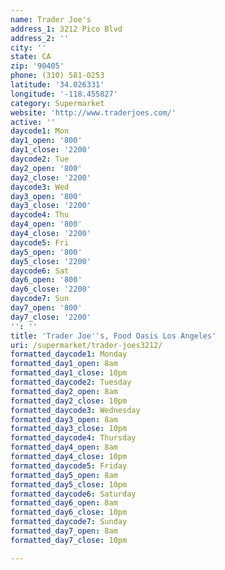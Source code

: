 ```yaml
---
name: Trader Joe's
address_1: 3212 Pico Blvd
address_2: ''
city: ''
state: CA
zip: '90405'
phone: (310) 581-0253
latitude: '34.026331'
longitude: '-118.455827'
category: Supermarket
website: 'http://www.traderjoes.com/'
active: ''
daycode1: Mon
day1_open: '800'
day1_close: '2200'
daycode2: Tue
day2_open: '800'
day2_close: '2200'
daycode3: Wed
day3_open: '800'
day3_close: '2200'
daycode4: Thu
day4_open: '800'
day4_close: '2200'
daycode5: Fri
day5_open: '800'
day5_close: '2200'
daycode6: Sat
day6_open: '800'
day6_close: '2200'
daycode7: Sun
day7_open: '800'
day7_close: '2200'
'': ''
title: 'Trader Joe''s, Food Oasis Los Angeles'
uri: /supermarket/trader-joes3212/
formatted_daycode1: Monday
formatted_day1_open: 8am
formatted_day1_close: 10pm
formatted_daycode2: Tuesday
formatted_day2_open: 8am
formatted_day2_close: 10pm
formatted_daycode3: Wednesday
formatted_day3_open: 8am
formatted_day3_close: 10pm
formatted_daycode4: Thursday
formatted_day4_open: 8am
formatted_day4_close: 10pm
formatted_daycode5: Friday
formatted_day5_open: 8am
formatted_day5_close: 10pm
formatted_daycode6: Saturday
formatted_day6_open: 8am
formatted_day6_close: 10pm
formatted_daycode7: Sunday
formatted_day7_open: 8am
formatted_day7_close: 10pm

---
```

